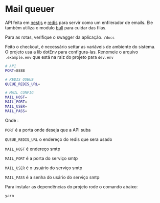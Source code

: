 # Mail queuer

API feita em [nestjs](https://nestjs.com/) e [redis](https://redis.io/) para servir como um enfilerador de emails. Ele também utiliza o modulo [bull](https://github.com/nestjs/bull) para cuidar das filas.

Para as rotas, verifique o swagger da aplicação. `/docs`


Feito o checkout, é necessário settar as variáveis de ambiente do sistema. O projeto usa a lib dotEnv para configura-las. Renomeie o arquivo `.example.env` que está na raiz do projeto para `dev.env`

```bash
# API
PORT=8888

# REDIS QUEUE
QUEUE_REDIS_URL=

# MAIL CONFIG
MAIL_HOST=
MAIL_PORT=
MAIL_USER=
MAIL_PASS=

```
Onde 
:

`PORT` é a porta onde deseja que a API suba

`QUEUE_REDIS_URL` o endereço do redis que sera usado

`MAIL_HOST` é endereço smtp

`MAIL_PORT` é a porta do serviço smtp

`MAIL_USER` é o usuário do serviço smtp
 
`MAIL_PASS` é a senha do usário do serviço smtp

Para instalar as dependências do projeto rode o comando abaixo:
``` 
yarn
```

